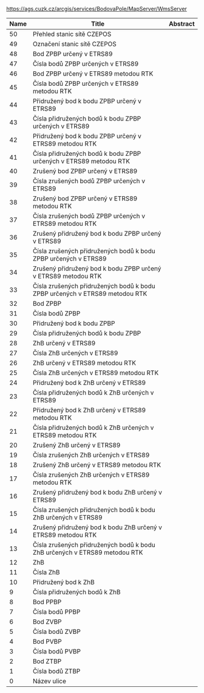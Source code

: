 https://ags.cuzk.cz/arcgis/services/BodovaPole/MapServer/WmsServer

|Name|Title|Abstract|
|--|--|--|
|50|Přehled stanic sítě CZEPOS||
|49|Označení stanic sítě CZEPOS||
|48|Bod ZPBP určený v ETRS89||
|47|Čísla bodů ZPBP určených v ETRS89||
|46|Bod ZPBP určený v ETRS89 metodou RTK||
|45|Čísla bodů ZPBP určených v ETRS89 metodou RTK||
|44|Přidružený bod k bodu ZPBP určený v ETRS89||
|43|Čísla přidružených bodů k bodu ZPBP určených v ETRS89||
|42|Přidružený bod k bodu ZPBP určený v ETRS89 metodou RTK||
|41|Čísla přidružených bodů k bodu ZPBP určených v ETRS89 metodou RTK||
|40|Zrušený bod ZPBP určený v ETRS89||
|39|Čísla zrušených bodů ZPBP určených v ETRS89||
|38|Zrušený bod ZPBP určený v ETRS89 metodou RTK||
|37|Čísla zrušených bodů ZPBP určených v ETRS89 metodou RTK||
|36|Zrušený přidružený bod k bodu ZPBP určený v ETRS89||
|35|Čísla zrušených přidružených bodů k bodu ZPBP určených v ETRS89||
|34|Zrušený přidružený bod k bodu ZPBP určený v ETRS89 metodou RTK||
|33|Čísla zrušených přidružených bodů k bodu ZPBP určených v ETRS89 metodou RTK||
|32|Bod ZPBP||
|31|Čísla bodů ZPBP||
|30|Přidružený bod k bodu ZPBP||
|29|Čísla přidružených bodů k bodu ZPBP||
|28|ZhB určený v ETRS89||
|27|Čísla ZhB určených v ETRS89||
|26|ZhB určený v ETRS89 metodou RTK||
|25|Čísla ZhB určených v ETRS89 metodou RTK||
|24|Přidružený bod k ZhB určený v ETRS89||
|23|Čísla přidružených bodů k ZhB určených v ETRS89||
|22|Přidružený bod k ZhB určený v ETRS89 metodou RTK||
|21|Čísla přidružených bodů k ZhB určených v ETRS89 metodou RTK||
|20|Zrušený ZhB určený v ETRS89||
|19|Čísla zrušených ZhB určených v ETRS89||
|18|Zrušený ZhB určený v ETRS89 metodou RTK||
|17|Čísla zrušených ZhB určených v ETRS89 metodou RTK||
|16|Zrušený přidružený bod k bodu ZhB určený v ETRS89||
|15|Čísla zrušených přidružených bodů k bodu ZhB určených v ETRS89||
|14|Zrušený přidružený bod k bodu ZhB určený v ETRS89 metodou RTK||
|13|Čísla zrušených přidružených bodů k bodu ZhB určených v ETRS89 metodou RTK||
|12|ZhB||
|11|Čísla ZhB||
|10|Přidružený bod k ZhB||
|9|Čísla přidružených bodů k ZhB||
|8|Bod PPBP||
|7|Čísla bodů PPBP||
|6|Bod ZVBP||
|5|Čísla bodů ZVBP||
|4|Bod PVBP||
|3|Čísla bodů PVBP||
|2|Bod ZTBP||
|1|Čísla bodů ZTBP||
|0|Název ulice||
